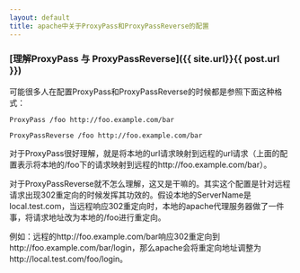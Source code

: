 ```yaml
---
layout: default
title: apache中关于ProxyPass和ProxyPassReverse的配置
---
```




### [理解ProxyPass 与 ProxyPassReverse]({{ site.url}}{{ post.url }})

可能很多人在配置ProxyPass和ProxyPassReverse的时候都是参照下面这种格式：

    ProxyPass /foo http://foo.example.com/bar

    ProxyPassReverse /foo http://foo.example.com/bar

<!--more-->

对于ProxyPass很好理解，就是将本地的url请求映射到远程的url请求（上面的配置表示将本地的/foo下的请求映射到远程的http://foo.example.com/bar）。

对于ProxyPassReverse就不怎么理解，这又是干嘛的。其实这个配置是针对远程请求出现302重定向的时候发挥其功效的。假设本地的ServerName是local.test.com，当远程响应302重定向时，本地的apache代理服务器做了一件事，将请求地址改为本地的/foo进行重定向。

例如：远程的http://foo.example.com/bar响应302重定向到http://foo.example.com/bar/login，那么apache会将重定向地址调整为http://local.test.com/foo/login。

